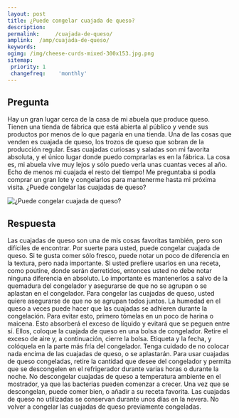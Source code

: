 ```yaml
---
layout: post
title: ¿Puede congelar cuajada de queso?  
description: 
permalink:     /cuajada-de-queso/
amplink:  /amp/cuajada-de-queso/
keywords: 
ogimg: /img/cheese-curds-mixed-300x153.jpg.png
sitemap:
 priority: 1
 changefreq:    'monthly'
---
```




## Pregunta

Hay un gran lugar cerca de la casa de mi abuela que produce queso. Tienen una tienda de fábrica que está abierta al público y vende sus productos por menos de lo que pagaría en una tienda. Una de las cosas que venden es cuajada de queso, los trozos de queso que sobran de la producción regular. Esas cuajadas curiosas y saladas son mi favorita absoluta, y el único lugar donde puedo comprarlas es en la fábrica. La cosa es, mi abuela vive muy lejos y sólo puedo verla unas cuantas veces al año. Echo de menos mi cuajada el resto del tiempo! Me preguntaba si podía comprar un gran lote y congelarlos para mantenerme hasta mi próxima visita. ¿Puede congelar las cuajadas de queso?


![¿Puede congelar cuajada de queso?](https://sepuedecongelar.com/img/cheese-curds-mixed-300x153.jpg "¿Puede congelar cuajada de queso?" )


## Respuesta

Las cuajadas de queso son una de mis cosas favoritas también, pero son difíciles de encontrar. Por suerte para usted, puede congelar cuajada de queso. Si te gusta comer sólo fresco, puede notar un poco de diferencia en la textura, pero nada importante. Si usted prefiere usarlos en una receta, como poutine, donde serán derretidos, entonces usted no debe notar ninguna diferencia en absoluto. Lo importante es mantenerlos a salvo de la quemadura del congelador y asegurarse de que no se agrupan o se aplastan en el congelador.
Para congelar las cuajadas de queso, usted quiere asegurarse de que no se agrupan todos juntos. La humedad en el queso a veces puede hacer que las cuajadas se adhieren durante la congelación. Para evitar esto, primero tómelas en un poco de harina o maicena. Esto absorberá el exceso de líquido y evitará que se peguen entre sí. Ellos, coloque la cuajada de queso en una bolsa de congelador. Retire el exceso de aire y, a continuación, cierre la bolsa. Etiqueta y la fecha, y colóquela en la parte más fría del congelador. Tenga cuidado de no colocar nada encima de las cuajadas de queso, o se aplastarán.
Para usar cuajadas de queso congeladas, retire la cantidad que desee del congelador y permita que se descongelen en el refrigerador durante varias horas o durante la noche. No descongelar cuajadas de queso a temperatura ambiente en el mostrador, ya que las bacterias pueden comenzar a crecer. Una vez que se descongelan, puede comer bien, o añadir a su receta favorita. Las cuajadas de queso no utilizadas se conservan durante unos días en la nevera. No volver a congelar las cuajadas de queso previamente congeladas.